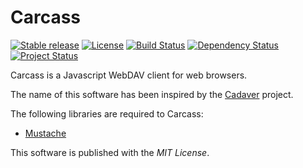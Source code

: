 Carcass
=======

[![Stable release](https://badge.fury.io/gh/xstefanox%2FCarcass.svg)](http://badge.fury.io/gh/xstefanox%2FCarcass)
[![License](https://img.shields.io/badge/license-MIT-brightgreen.svg?style=flat)](https://github.com/xstefanox/Carcass/blob/master/LICENSE)
[![Build Status](https://travis-ci.org/xstefanox/Carcass.svg?branch=master)](https://travis-ci.org/xstefanox/Carcass)
[![Dependency Status](https://david-dm.org/xstefanox/Carcass.svg?style=flat)](https://david-dm.org/xstefanox/Carcass)
[![Project Status](https://stillmaintained.com/xstefanox/Carcass.png)](https://stillmaintained.com/xstefanox/Carcass)

Carcass is a Javascript WebDAV client for web browsers.

The name of this software has been inspired by the [Cadaver](http://www.webdav.org/cadaver/) project.

The following libraries are required to Carcass:
* [Mustache](https://github.com/janl/mustache.js)

This software is published with the *MIT License*.

